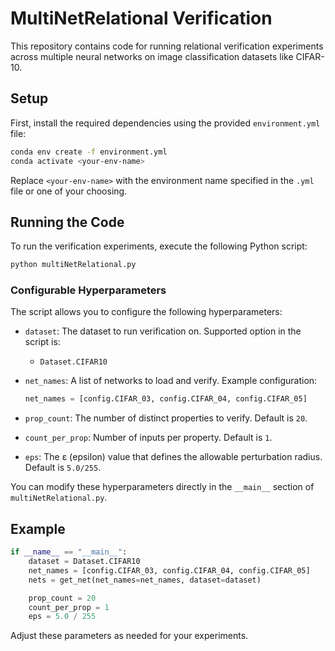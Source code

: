
# MultiNetRelational Verification

This repository contains code for running relational verification experiments across multiple neural networks on image classification datasets like CIFAR-10.

## Setup

First, install the required dependencies using the provided `environment.yml` file:

```bash
conda env create -f environment.yml
conda activate <your-env-name>
````

Replace `<your-env-name>` with the environment name specified in the `.yml` file or one of your choosing.

## Running the Code

To run the verification experiments, execute the following Python script:

```bash
python multiNetRelational.py
```

### Configurable Hyperparameters

The script allows you to configure the following hyperparameters:

* `dataset`: The dataset to run verification on. Supported option in the script is:

  * `Dataset.CIFAR10`

* `net_names`: A list of networks to load and verify. Example configuration:

  ```python
  net_names = [config.CIFAR_03, config.CIFAR_04, config.CIFAR_05]
  ```

* `prop_count`: The number of distinct properties to verify. Default is `20`.

* `count_per_prop`: Number of inputs per property. Default is `1`.

* `eps`: The ε (epsilon) value that defines the allowable perturbation radius. Default is `5.0/255`.

You can modify these hyperparameters directly in the `__main__` section of `multiNetRelational.py`.

## Example

```python
if __name__ == "__main__":
    dataset = Dataset.CIFAR10
    net_names = [config.CIFAR_03, config.CIFAR_04, config.CIFAR_05]
    nets = get_net(net_names=net_names, dataset=dataset)

    prop_count = 20
    count_per_prop = 1
    eps = 5.0 / 255
```

Adjust these parameters as needed for your experiments.

